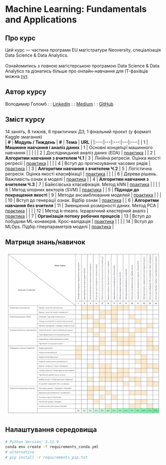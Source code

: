 # Machine Learning: Fundamentals and Applications

## Про курс
Цей курс — частина програми EU магістратури Neoversity, спеціалізація Data Science & Data Analytics.  
</br>
Ознайомитись з повною магістерською програмою Data Science & Data Analytics та дізнатись більше про онлайн-навчання для IT-фахівців можна [тут](https://i.goit.global/Juqlh).

## Автор курсу
Володимир Голомб : : [LinkedIn](https://www.linkedin.com/in/vholomb) : : [Medium](https://medium.com/@wldmrgml) : : [GitHub](https://github.com/woldemarg)

## Зміст курсу
14 занять, 8 тижнів, 6 практичних ДЗ, 1 фінальний проєкт (у форматі Kaggle змагання)
</br>
| **#** | **Модуль / Тиждень** | **#** | **Тема** | **URL** |
|:---:|---|:---:|---|:---:|
| 1 | **Машинне навчання і аналіз даних** | 1 | Основні концепції машинного навчання |  |
|  |  | 2 | Дослідницький аналіз даних (EDA) | [практика](notebooks/mod_01_topic_02_pandas_eda.ipynb) |
| 2 | **Алгоритми навчання з вчителем Ч.1** | 3 | Лінійна регресія. Оцінка якості регресії | [практика](notebooks/mod_02_topic_03_linear_regression.ipynb) |
|  |  | 4 | Вступ до прогнозування часових рядів | [практика](notebooks/mod_02_topic_04_time_series.ipynb) |
| 3 | **Алгоритми навчання з вчителем Ч.2** | 5 | Логістична регресія. Оцінка якості класифікації | [практика](notebooks/mod_03_topic_05_logistic_regression.ipynb) |
|  |  | 6 | Дерева рішень. Важливість ознак в моделі | [практика](notebooks/mod_03_topic_06_decision_tree.ipynb) |
| 4 | **Алгоритми навчання з вчителем Ч.3** | 7 | Байєсівська класифікація. Метод kNN | [практика](notebooks/mod_04_topic_07_bayes_knn.ipynb) |
|  |  | 8 | Метод опорних векторів (SVM) | [практика](notebooks/mod_04_topic_08_svm.ipynb) |
| 5 | **Підходи до покращення якості** | 9 | Методи ансамблювання моделей | [практика](notebooks/mod_05_topic_09_ensembles.ipynb) |
|  |  | 10 | Вступ до генерації ознак. Відбір ознак | [практика](notebooks/mod_05_topic_10_feature_engineering.ipynb) |
| 6 | **Алгоритми навчання без вчителя** | 11 | Зменшення розмірності даних. Метод PCA | [практика](notebooks/mod_06_topic_11_pca.ipynb) |
|  |  | 12 | Метод k-means. Ієрархічний кластерний аналіз | [практика](notebooks/mod_06_topic_12_kmeans.ipynb) |
| 7 | **Організація потоку робочих процесів** | 13 | Вступ до побудови ML-конвеєрів. Крос-валідація | [практика](notebooks/mod_07_topic_13_mlpipe.ipynb) |
|  |  | 14 | Вступ до MLOps. Підбір гіперпараметрів моделі | [практика](notebooks/mod_07_topic_14_mlflow.ipynb) |

## Матриця знань/навичок
![course mtx](images/mlf_course_mtx.png)

## Налаштування середовища
```sh
# Python Version: 3.11.9
conda env create -f requirements_conda.yml
# alternative
# pip install -r requirements_pip.txt
```
